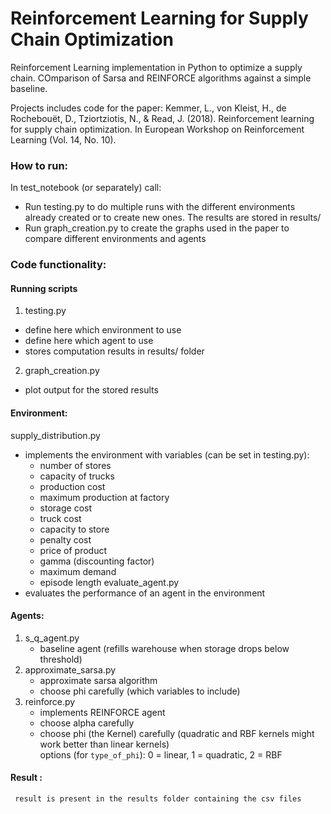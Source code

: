 # Reinforcement Learning for Supply Chain Optimization
Reinforcement Learning implementation in Python to optimize a supply chain. COmparison of Sarsa and REINFORCE algorithms against a simple baseline.

Projects includes code for the paper: 
Kemmer, L., von Kleist, H., de Rochebouët, D., Tziortziotis, N., & Read, J. (2018). Reinforcement learning for supply chain optimization. In European Workshop on Reinforcement Learning (Vol. 14, No. 10).



### How to run: <br>
In test_notebook (or separately) call:
* Run testing.py to do multiple runs with the different environments already created or to create new ones. The results are stored in results/
* Run graph_creation.py to create the graphs used in the paper to compare different environments and agents


### Code functionality: <br>
#### Running scripts
1. testing.py
* define here which environment to use
* define here which agent to use
* stores computation results in results/ folder
2. graph_creation.py
* plot output for the stored results

#### Environment:
supply_distribution.py
* implements the environment with variables (can be set in testing.py):
    - number of stores
    - capacity of trucks
    - production cost
    - maximum production at factory
    - storage cost
    - truck cost
    - capacity to store
    - penalty cost 
    - price of product
    - gamma (discounting factor)
    - maximum demand
    - episode length
evaluate_agent.py
* evaluates the performance of an agent in the environment

#### Agents:
1. s_q_agent.py 
    * baseline agent (refills warehouse when storage drops below threshold)
2. approximate_sarsa.py
    * approximate sarsa algorithm 
    * choose phi carefully (which variables to include)
3. reinforce.py
    * implements REINFORCE agent
    * choose alpha carefully
    * choose phi (the Kernel) carefully (quadratic and RBF kernels might work better than linear kernels) <br>
        options (for `type_of_phi`): 0 = linear, 1 = quadratic, 2 = RBF

#### Result : 
     result is present in the results folder containing the csv files
   

